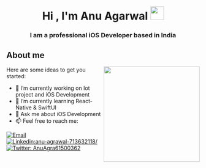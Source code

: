 <h1 align="center"><b>Hi , I'm Anu Agarwal </b><img src="https://media.giphy.com/media/hvRJCLFzcasrR4ia7z/giphy.gif" width="35"></h1>
<h3 align="center"> I am a professional iOS Developer based in India</h3>

## **About me**
<picture> <img align="right" src="https://user-images.githubusercontent.com/79373383/211147526-f781ee14-445b-43f3-8615-f24738e97767.gif" width = 250px></picture>



Here are some ideas to get you started:

- 🔭 I’m currently working on Iot project and iOS Development 
- 🌱 I’m currently learning React-Native & SwiftUI
- 💬 Ask me about iOS Development 
- 📫 Feel free to reach me:

[![Email](https://img.shields.io/badge/Email-%40anugoyal0210@gmail.com%20-blue)](mailto:anugoyal0210@gmail.com?)
[![Linkedin:anu-agrawal-713632118/](https://img.shields.io/badge/-AnuAgarwal-blue?style=flat-square&logo=Linkedin&logoColor=white&link=https://www.linkedin.com/in/anu-agrawal-713632118/)](https://www.linkedin.com/in/anu-agrawal-713632118/)
[![Twitter: AnuAgra61500362](https://img.shields.io/twitter/follow/AnuAgra61500362?style=social)](https://twitter.com/AnuAgra61500362)

